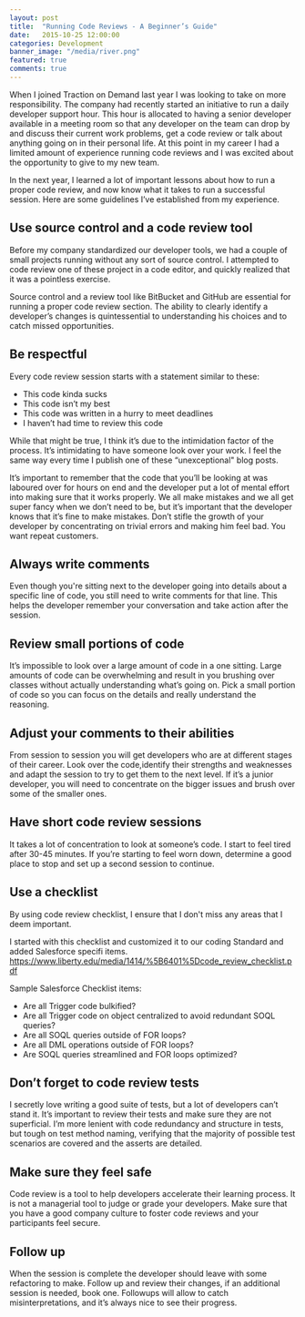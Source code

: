 ```yaml
---
layout: post
title:  "Running Code Reviews - A Beginner’s Guide"
date:   2015-10-25 12:00:00
categories: Development
banner_image: "/media/river.png"
featured: true
comments: true
---
```


When I joined Traction on Demand last year I was looking to take on more responsibility.  The company had recently started an initiative to run a daily developer support hour.  This hour is allocated to having a senior developer available in a meeting room so that any developer on the team can drop by and discuss their current work problems, get a code review or talk about anything going on in their personal life. At this point in my career I had a limited amount of experience running code reviews and I was excited about the opportunity to give to my new team.

<!--more-->

In the next year, I learned a lot of important lessons about how to run a proper code review, and now know what it takes to run a successful session. Here are some guidelines I’ve established from my experience.

## Use source control and a code review tool

Before my company standardized our developer tools, we had a couple of small projects running without any sort of source control. I attempted to code review one of these project in a code editor, and quickly realized that it was a pointless exercise.

Source control and a review tool like BitBucket and GitHub are essential for running a proper code review section.  The ability to clearly identify a developer’s changes is quintessential to understanding his choices and to catch missed opportunities.

## Be respectful

Every code review session starts with a statement similar to these:

* This code kinda sucks
* This code isn’t my best
* This code was written in a hurry to meet deadlines
* I haven’t had time to review this code

While that might be true, I think it’s due to the intimidation factor of the process. It’s intimidating to have someone look over your work. I feel the same way every time I publish one of these “unexceptional" blog posts.

It’s important to remember that the code that you’ll be looking at was laboured over for hours on end and the developer put a lot of mental effort into making sure that it works properly.  We all make mistakes and we all get super fancy when we don’t need to be, but it’s important that the developer knows that it’s fine to make mistakes.  Don’t stifle the growth of your developer by concentrating on trivial errors and making him feel bad. You want repeat customers.

## Always write comments

Even though you're sitting next to the developer going into details about a specific line of code, you still need to write comments for that line. This helps the developer remember your conversation and take action after the session.

## Review small portions of code

It’s impossible to look over a large amount of code in a one sitting.  Large amounts of code can be overwhelming and result in you brushing over classes without actually understanding what’s going on. Pick a small portion of code so you can focus on the details and really understand the reasoning.

## Adjust your comments to their abilities

From session to session you will get developers who are at different stages of their career. Look over the code,identify their strengths and weaknesses and adapt the session to try to get them to the next level. If it’s a junior developer, you will need to concentrate on the bigger issues and brush over some of the smaller ones.

## Have short code review sessions

It takes a lot of concentration to look at someone’s code.  I start to feel tired after 30-45 minutes. If you’re starting to feel worn down, determine a good place to stop and set up a second session to continue.

## Use a checklist

By using code review checklist, I ensure that I don't miss any areas that I deem important.

I started with this checklist and customized it to our coding Standard and added Salesforce specifi items. https://www.liberty.edu/media/1414/%5B6401%5Dcode_review_checklist.pdf

Sample Salesforce Checklist items:

* Are all Trigger code bulkified?
* Are all Trigger code on object centralized to avoid redundant SOQL queries?
* Are all SOQL queries outside of FOR loops?
* Are all DML operations outside of FOR loops?
* Are SOQL queries streamlined and FOR loops optimized?

## Don’t forget to code review tests

I secretly love writing a good suite of tests, but a lot of developers can’t stand it. It’s important to review their tests and make sure they are not superficial. I’m more lenient with code redundancy and structure in tests, but tough on test method naming, verifying that the majority of possible test scenarios are covered and the asserts are detailed.

## Make sure they feel safe

Code review is a tool to help developers accelerate their learning process. It is not a managerial tool to judge or grade your developers. Make sure that you have a good company culture to foster code reviews and your participants feel secure.

## Follow up

When the session is complete the developer should leave with some refactoring to make. Follow up and review their changes, if an additional session is needed, book one. Followups will allow to catch misinterpretations, and it’s always nice to see their progress.